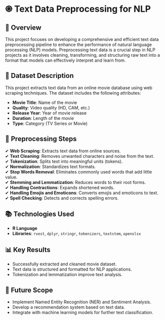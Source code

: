 # ֎ Text Data Preprocessing for NLP

## 📌 Overview
This project focuses on developing a comprehensive and efficient text data preprocessing pipeline to enhance the performance of natural language processing (NLP) models. Preprocessing text data is a crucial step in NLP projects as it involves cleaning, transforming, and structuring raw text into a format that models can effectively interpret and learn from.

## 💂️ Dataset Description
This project extracts text data from an online movie database using web scraping techniques. The dataset includes the following attributes:

- **Movie Title**: Name of the movie
- **Quality**: Video quality (HD, CAM, etc.)
- **Release Year**: Year of movie release
- **Duration**: Length of the movie
- **Type**: Category (TV Series or Movie)

## 🔧 Preprocessing Steps
✔ **Web Scraping**: Extracts text data from online sources. <br>
✔ **Text Cleaning**: Removes unwanted characters and noise from the text.<br>
✔ **Tokenization**: Splits text into meaningful units (tokens).<br>
✔ **Normalization**: Standardizes text formats.<br>
✔ **Stop Words Removal**: Eliminates commonly used words that add little value.<br>
✔ **Stemming and Lemmatization**: Reduces words to their root forms.<br>
✔ **Handling Contractions**: Expands shortened words.<br>
✔ **Handling Emojis and Emoticons**: Converts emojis and emoticons to text.<br>
✔ **Spell Checking**: Detects and corrects spelling errors.

## 📚 Technologies Used
- **R Language**
- **Libraries**: `rvest`, `dplyr`, `stringr`, `tokenizers`, `textstem`, `openxlsx`

## 📊 Key Results
- Successfully extracted and cleaned movie dataset.
- Text data is structured and formatted for NLP applications.
- Tokenization and lemmatization improve text analysis.

## 🚀 Future Scope
- Implement Named Entity Recognition (NER) and Sentiment Analysis.
- Develop a recommendation system based on text data.
- Integrate with machine learning models for further text classification.

